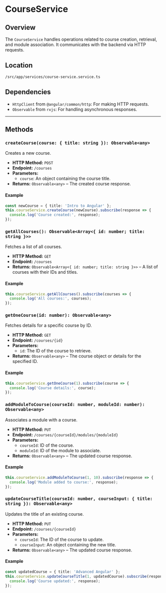 # CourseService

## Overview
The `CourseService` handles operations related to course creation, retrieval, and module association. It communicates with the backend via HTTP requests.

## Location
`/src/app/services/course-service.service.ts`

## Dependencies
- `HttpClient` from `@angular/common/http`: For making HTTP requests.
- `Observable` from `rxjs`: For handling asynchronous responses.

---

## Methods

### `createCourse(course: { title: string }): Observable<any>`
Creates a new course.

- **HTTP Method:** `POST`
- **Endpoint:** `/courses`
- **Parameters:**
  - `course`: An object containing the course title.
- **Returns:** `Observable<any>` – The created course response.

#### Example

```typescript
const newCourse = { title: 'Intro to Angular' };
this.courseService.createCourse(newCourse).subscribe(response => {
  console.log('Course created:', response);
});
```

### `getAllCourses(): Observable<Array<{ id: number; title: string }>>`
Fetches a list of all courses.

- **HTTP Method:** `GET`
- **Endpoint:** `/courses`
- **Returns:** `Observable<Array<{ id: number; title: string }>>` – A list of courses with their IDs and titles.

#### Example

```typescript
this.courseService.getAllCourses().subscribe(courses => {
  console.log('All courses:', courses);
});
```

### `getOneCourse(id: number): Observable<any>`
Fetches details for a specific course by ID.

- **HTTP Method:** `GET`
- **Endpoint:** `/courses/{id}`
- **Parameters:**
  - `id`: The ID of the course to retrieve.
- **Returns:** `Observable<any>` – The course object or details for the specified ID.

#### Example

```typescript
this.courseService.getOneCourse(1).subscribe(course => {
  console.log('Course details:', course);
});
```


### `addModuleToCourse(courseId: number, moduleId: number): Observable<any>`
Associates a module with a course.

- **HTTP Method:** `PUT`
- **Endpoint:** `/courses/{courseId}/modules/{moduleId}`
- **Parameters:**
  - `courseId`: ID of the course.
  - `moduleId`: ID of the module to associate.
- **Returns:** `Observable<any>` – The updated course response.

#### Example

```typescript
this.courseService.addModuleToCourse(1, 10).subscribe(response => {
  console.log('Module added to course:', response);
});
```

### `updateCourseTitle(courseId: number, courseInput: { title: string }): Observable<any>`
Updates the title of an existing course.

- **HTTP Method:** `PUT`
- **Endpoint:** `/courses/{courseId}`
- **Parameters:**
  - `courseId`: The ID of the course to update.
  - `courseInput`: An object containing the new title.
- **Returns:** `Observable<any>` – The updated course response.

#### Example

```typescript
const updatedCourse = { title: 'Advanced Angular' };
this.courseService.updateCourseTitle(1, updatedCourse).subscribe(response => {
  console.log('Course updated:', response);
});
```
